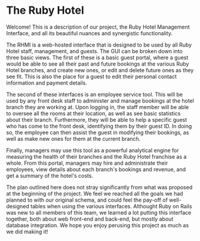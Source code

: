 # The Ruby Hotel

Welcome! This is a description of our project, the Ruby Hotel Management Interface, and all its beautiful nuances and synergistic functionality.

The RHMI is a web-hosted interface that is designed to be used by all Ruby Hotel staff, management, and guests. The GUI can be broken down into three basic views. The first of these is a basic guest portal, where a guest would be able to see all their past and future bookings at the various Ruby Hotel branches, and create new ones, or edit and delete future ones as they see fit. This is also the place for a guest to edit their personal contact information and payment details.

The second of these interfaces is an employee service tool. This will be used by any front desk staff to administer and manage bookings at the hotel branch they are working at. Upon logging in, the staff member will be able to oversee all the rooms at their location, as well as see basic statistics about their branch. Furthermore, they will be able to help a specific guest who has come to the front desk, identifying them by their guest ID. In doing so, the employee can then assist the guest in modifying their bookings, as well as make new ones for them at the current branch.

Finally, managers may use this tool as a powerful analytical engine for measuring the health of their branches and the Ruby Hotel franchise as a whole. From this portal, managers may hire and administrate their employees, view details about each branch's bookings and revenue, and get a summary of the hotel's costs.

The plan outlined here does not stray significantly from what was proposed at the beginning of the project. We feel we reached all the goals we had planned to with our original schema, and could feel the pay-off of well-designed tables when using the various interfaces. Althought Ruby on Rails was new to all members of this team, we learned a lot putting this interface together, both about web front-end and back-end, but mostly about database integration. We hope you enjoy perusing this project as much as we did making it!
